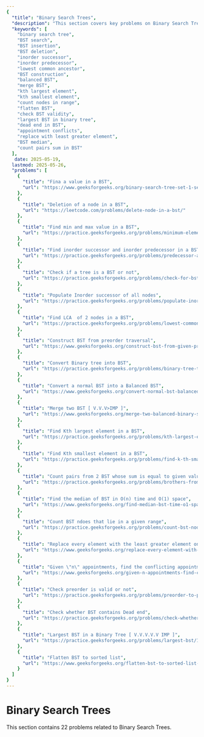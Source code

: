 ```yaml
---
{
  "title": "Binary Search Trees",
  "description": "This section covers key problems on Binary Search Trees (BST) including search, insertion, deletion, traversal, construction from traversals, balancing, finding order statistics, merging BSTs, and specialized queries like finding LCA, median, and checking BST properties.",
  "keywords": [
    "binary search tree",
    "BST search",
    "BST insertion",
    "BST deletion",
    "inorder successor",
    "inorder predecessor",
    "lowest common ancestor",
    "BST construction",
    "balanced BST",
    "merge BST",
    "kth largest element",
    "kth smallest element",
    "count nodes in range",
    "flatten BST",
    "check BST validity",
    "largest BST in binary tree",
    "dead end in BST",
    "appointment conflicts",
    "replace with least greater element",
    "BST median",
    "count pairs sum in BST"
  ],
   date: 2025-05-19,
  lastmod: 2025-05-26,
  "problems": [
    {
      "title": "Fina a value in a BST",
      "url": "https://www.geeksforgeeks.org/binary-search-tree-set-1-search-and-insertion/"
    },
    {
      "title": "Deletion of a node in a BST",
      "url": "https://leetcode.com/problems/delete-node-in-a-bst/"
    },
    {
      "title": "Find min and max value in a BST",
      "url": "https://practice.geeksforgeeks.org/problems/minimum-element-in-bst/1"
    },
    {
      "title": "Find inorder successor and inorder predecessor in a BST",
      "url": "https://practice.geeksforgeeks.org/problems/predecessor-and-successor/1"
    },
    {
      "title": "Check if a tree is a BST or not",
      "url": "https://practice.geeksforgeeks.org/problems/check-for-bst/1"
    },
    {
      "title": "Populate Inorder successor of all nodes",
      "url": "https://practice.geeksforgeeks.org/problems/populate-inorder-successor-for-all-nodes/1"
    },
    {
      "title": "Find LCA  of 2 nodes in a BST",
      "url": "https://practice.geeksforgeeks.org/problems/lowest-common-ancestor-in-a-bst/1"
    },
    {
      "title": "Construct BST from preorder traversal",
      "url": "https://www.geeksforgeeks.org/construct-bst-from-given-preorder-traversa/"
    },
    {
      "title": "Convert Binary tree into BST",
      "url": "https://practice.geeksforgeeks.org/problems/binary-tree-to-bst/1"
    },
    {
      "title": "Convert a normal BST into a Balanced BST",
      "url": "https://www.geeksforgeeks.org/convert-normal-bst-balanced-bst/"
    },
    {
      "title": "Merge two BST [ V.V.V>IMP ]",
      "url": "https://www.geeksforgeeks.org/merge-two-balanced-binary-search-trees/"
    },
    {
      "title": "Find Kth largest element in a BST",
      "url": "https://practice.geeksforgeeks.org/problems/kth-largest-element-in-bst/1"
    },
    {
      "title": "Find Kth smallest element in a BST",
      "url": "https://practice.geeksforgeeks.org/problems/find-k-th-smallest-element-in-bst/1"
    },
    {
      "title": "Count pairs from 2 BST whose sum is equal to given value \"X\"",
      "url": "https://practice.geeksforgeeks.org/problems/brothers-from-different-root/1"
    },
    {
      "title": "Find the median of BST in O(n) time and O(1) space",
      "url": "https://www.geeksforgeeks.org/find-median-bst-time-o1-space/"
    },
    {
      "title": "Count BST ndoes that lie in a given range",
      "url": "https://practice.geeksforgeeks.org/problems/count-bst-nodes-that-lie-in-a-given-range/1"
    },
    {
      "title": "Replace every element with the least greater element on its right",
      "url": "https://www.geeksforgeeks.org/replace-every-element-with-the-least-greater-element-on-its-right/"
    },
    {
      "title": "Given \"n\" appointments, find the conflicting appointments",
      "url": "https://www.geeksforgeeks.org/given-n-appointments-find-conflicting-appointments/"
    },
    {
      "title": "Check preorder is valid or not",
      "url": "https://practice.geeksforgeeks.org/problems/preorder-to-postorder/0"
    },
    {
      "title": "Check whether BST contains Dead end",
      "url": "https://practice.geeksforgeeks.org/problems/check-whether-bst-contains-dead-end/1"
    },
    {
      "title": "Largest BST in a Binary Tree [ V.V.V.V.V IMP ]",
      "url": "https://practice.geeksforgeeks.org/problems/largest-bst/1"
    },
    {
      "title": "Flatten BST to sorted list",
      "url": "https://www.geeksforgeeks.org/flatten-bst-to-sorted-list-increasing-order/"
    }
  ]
}
---
```

# Binary Search Trees

This section contains 22 problems related to Binary Search Trees.
